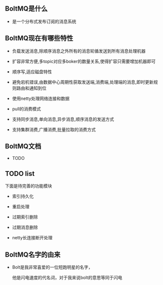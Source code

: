 ## BoltMQ是什么
* 是一个分布式发布订阅的消息系统 
## BoltMQ现在有哪些特性 
* 负载发送消息,除顺序消息之外所有的消息轮循发送到所有消息处理机器  
 
* 扩容非常方便,多topic对应多boker的数量关系,使得扩容只需要增加机器即可  
 
* 顺序写,适应磁盘特性  
 
* 避免宕机错误,由数据中心周期性获取发送端,消费端,处理端的消息,即时更新规则路由和通知到位  
 
* 使用netty处理网络连接和数据   

* pull的消费模式  
 
* 支持同步消息,单向消息,异步消息,顺序消息的发送方式   

* 支持集群消费,广播消费,批量拉取的消费方式   
## BoltMQ文档 
* TODO 
## TODO list
 下面是待完善的功能模块 
* 索引持久化   
  
* 重启处理   

* 过期索引删除   

* 过期消息删除   

* netty长连接断开处理   
## BoltMQ名字的由来 
* Bolt是我非常喜爱的一位短跑明星的名字，  
  
     他是闪电速度的代名词，对于我来说bolt的意思等同于闪电
